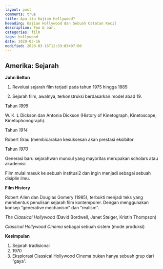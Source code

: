 ```yaml
---
layout: post
comments: true
title: Apa itu Kajian Hollywood?
heeading: Kajian Hollywood dan Sebuah Catatan Kecil
description: Foo & bar.
categories: film
tags: hollywood
date: 2020-03-16
modified: 2020-03-16T12:33:03+07:00
---
```


## Amerika: Sejarah

**John Belton**


1. Revolusi sejarah film terjadi pada tahun 1975 hingga 1985

2. Sejarah film, awalnya, terkonstruksi berdasarkan model abad 19.


Tahun *1895*

W. K. L Dickson dan Antonia Dickson (History of Kinetograph, Kinetoscope, Kinetophonograph).

Tahun *1914*

Robert Grau (membicarakan kesuksesan akan prestasi eksibitor

Tahun *1970*

Generasi baru sejarahwan muncul yang mayoritas merupakan scholars atau akademisi.

Film mulai masuk ke sebuah institusi2 dan ingin menjadi sebagai sebuah disiplin ilmu.


**Film History**

Robert Allen dan Douglas Gomery (1985), terbukti menjadi teks yang membentuk penulisan sejarah film kontemporer. Dengan menggunakan konsep ”generative mechanism” dan ”realism”.

*The Classical Hollywood* (David Bordwell, Janet Steiger, Kristin Thompson)

*Classical Hollywood Cinema* sebagai sebuah sistem (mode produksi)


**Kesimpulan**
1. Sejarah tradisional
2. 1970
3. Eksplorasi Classical Hollywood Cinema bukan hanya sebuah grup dari ”gaya”.
